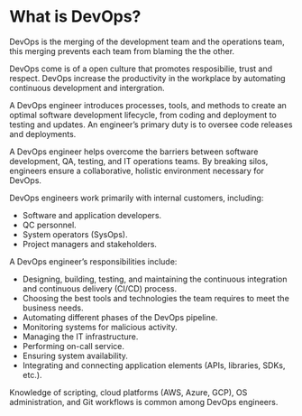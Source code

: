 # What is DevOps?

DevOps is the merging of the development team and the operations team, this merging prevents each team from blaming the the other. 

DevOps come is of a open culture that promotes resposibilie, trust and respect. DevOps increase the productivity in the workplace by automating continuous development and intergration.

A DevOps engineer introduces processes, tools, and methods to create an optimal software development lifecycle, from coding and deployment to testing and updates. An engineer’s primary duty is to oversee code releases and deployments.

A DevOps engineer helps overcome the barriers between software development, QA, testing, and IT operations teams. By breaking silos, engineers ensure a collaborative, holistic environment necessary for DevOps.

DevOps engineers work primarily with internal customers, including:

- Software and application developers.
- QC personnel.
- System operators (SysOps).
- Project managers and stakeholders.

A DevOps engineer’s responsibilities include:

- Designing, building, testing, and maintaining the continuous integration and continuous delivery (CI/CD) process.
- Choosing the best tools and technologies the team requires to meet the business needs.
- Automating different phases of the DevOps pipeline.
- Monitoring systems for malicious activity.
- Managing the IT infrastructure.
- Performing on-call service.
- Ensuring system availability.
- Integrating and connecting application elements (APIs, libraries, SDKs, etc.).

Knowledge of scripting, cloud platforms (AWS, Azure, GCP), OS administration, and Git workflows is common among DevOps engineers.